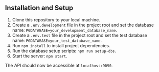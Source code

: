 ## Installation and Setup

1. Clone this repository to your local machine.
2. Create a `.env.development` file in the project root and set the database name: `PGDATABASE=your_development_database_name`.
3. Create a `.env.test` file in the project root and set the test database name: `PGDATABASE=your_test_database_name`.
4. Run `npm install` to install project dependencies.
5. Run the database setup scripts: `npm run setup-dbs`.
6. Start the server: `npm start`.

The API should now be accessible at `localhost:9090`.